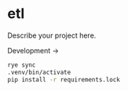 # etl

Describe your project here.

Development ->

```bash
rye sync
.venv/bin/activate
pip install -r requirements.lock
```

